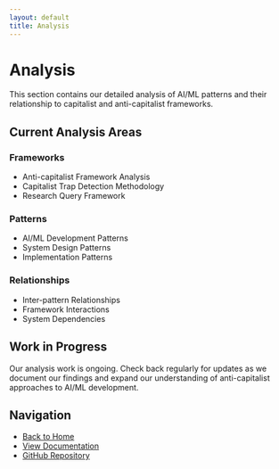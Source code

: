 ```yaml
---
layout: default
title: Analysis
---
```


# Analysis

This section contains our detailed analysis of AI/ML patterns and their relationship to capitalist and anti-capitalist frameworks.

## Current Analysis Areas

### Frameworks
- Anti-capitalist Framework Analysis
- Capitalist Trap Detection Methodology
- Research Query Framework

### Patterns
- AI/ML Development Patterns
- System Design Patterns
- Implementation Patterns

### Relationships
- Inter-pattern Relationships
- Framework Interactions
- System Dependencies

## Work in Progress

Our analysis work is ongoing. Check back regularly for updates as we document our findings and expand our understanding of anti-capitalist approaches to AI/ML development.

## Navigation

- [Back to Home](../)
- [View Documentation](../docs/)
- [GitHub Repository](https://github.com/jwynia/myceliary)
